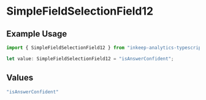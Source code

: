 # SimpleFieldSelectionField12

## Example Usage

```typescript
import { SimpleFieldSelectionField12 } from "inkeep-analytics-typescript/models/components";

let value: SimpleFieldSelectionField12 = "isAnswerConfident";
```

## Values

```typescript
"isAnswerConfident"
```
